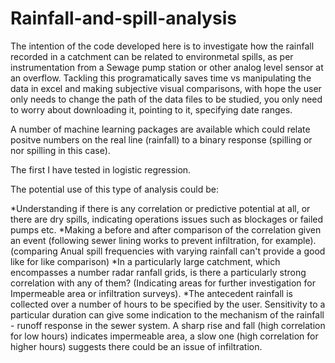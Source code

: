 # Rainfall-and-spill-analysis

The intention of the code developed here is to investigate how the rainfall recorded in a catchment can be related to environmetal spills, as per instrumentation from a Sewage pump station or other analog level sensor at an overflow. 
Tackling this programatically saves time vs manipulating the data in excel and making subjective visual comparisons, with hope the user only needs to change the path of the data files to be studied, you only need to worry about downloading it, pointing to it, specifying date ranges.

A number of machine learning packages are available which could relate positve numbers on the real line (rainfall) to a binary response (spilling or nor spilling in this case).

The first I have tested in logistic regression.

The potential use of this type of analysis could be:

*Understanding if there is any correlation or predictive potential at all, or there are dry spills, indicating operations issues such as blockages or failed pumps etc. 
*Making a before and after comparison of the correlation given an event (following sewer lining works to prevent infiltration, for example). (comparing Anual spill frequencies with varying rainfall can't provide a good like for like comparison)
*In a particularly large catchment, which encompasses a number radar ranfall grids, is there a particularly strong correlation with any of them? (Indicating areas for further investigation for Impermeable area or infiltration surveys).
*The antecedent rainfall is collected over a number of hours to be specified by the user. Sensitivity to a particular duration can give some indication to the mechanism of the rainfall - runoff response in the sewer system. A sharp rise and fall (high correlation for low hours) indicates impermeable area, a slow one (high correlation for higher hours) suggests there could be an issue of infiltration.


